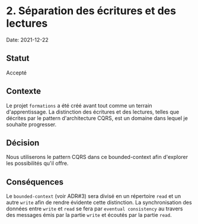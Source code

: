 # 2. Séparation des écritures et des lectures

Date: 2021-12-22

## Statut

Accepté

## Contexte

Le projet `formations` a été créé avant tout comme un terrain d'apprentissage.
La distinction des écritures et des lectures, telles que décrites par le pattern d'architecture CQRS,
est un domaine dans lequel je souhaite progresser.

## Décision

Nous utiliserons le pattern CQRS dans ce bounded-context afin d'explorer les possibilités qu'il offre.

## Conséquences

Le `bounded-context` (voir ADR#3) sera divisé en un répertoire `read` et un autre `write` afin de rendre évidente cette distinction.
La synchronisation des données entre `write` et `read` se fera par `eventual consistency` au travers des messages émis
par la partie `write` et écoutés par la partie `read`.
